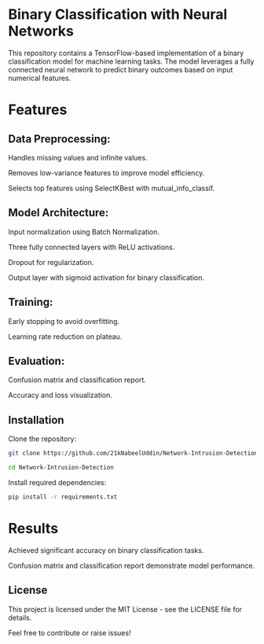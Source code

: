 # Binary Classification with Neural Networks

This repository contains a TensorFlow-based implementation of a binary classification model for machine learning tasks. The model leverages a fully connected neural network to predict binary outcomes based on input numerical features.

# Features

## Data Preprocessing:

Handles missing values and infinite values.

Removes low-variance features to improve model efficiency.

Selects top features using SelectKBest with mutual_info_classif.

## Model Architecture:

Input normalization using Batch Normalization.

Three fully connected layers with ReLU activations.

Dropout for regularization.

Output layer with sigmoid activation for binary classification.

## Training:

Early stopping to avoid overfitting.

Learning rate reduction on plateau.

## Evaluation:

Confusion matrix and classification report.

Accuracy and loss visualization.

## Installation

Clone the repository:
```bash
git clone https://github.com/21kNabeelUddin/Network-Intrusion-Detection.git
```
```bash
cd Network-Intrusion-Detection
```

Install required dependencies:
```bash
pip install -r requirements.txt
```



# Results

Achieved significant accuracy on binary classification tasks.

Confusion matrix and classification report demonstrate model performance.

## License

This project is licensed under the MIT License - see the LICENSE file for details.


Feel free to contribute or raise issues!
